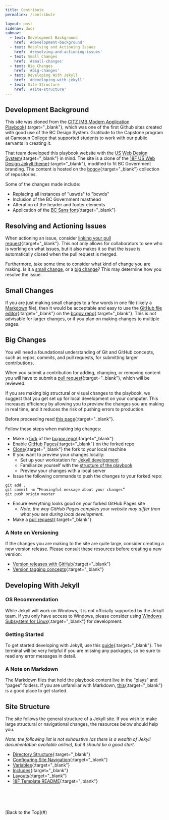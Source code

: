 ```yaml
---
title: Contribute
permalink: /contribute

layout: post
sidenav: docs
subnav:
  - text: Development Background
    href: '#development-background'
  - text: Resolving and Actioning Issues
    href: '#resolving-and-actioning-issues'
  - text: Small Changes
    href: '#small-changes'
  - text: Big Changes
    href: '#big-changes'
  - text: Developing With Jekyll
    href: '#developing-with-jekyll'
  - text: Site Structure
    href: '#site-structure'
---
```

## Development Background

This site was cloned from the [CITZ IMB Modern Application Playbook](https://github.com/bcgov/CITZ-IMB-playbook){:target="_blank"}, which was one of the first Github sites created with good use of the BC Design System. Gratitude to the Capstone program at Camosun College that supported students to work with our public servants in creating it.

That team developed this playbook website with the [US Web Design System](https://designsystem.digital.gov/whats-new/updates/2019/04/08/introducing-uswds-2-0/){:target="_blank"} in mind. The site is a clone of the [18F US Web Design Jekyll theme](https://github.com/18F/uswds-jekyll){:target="_blank"}, modified to fit BC Government branding. The content is hosted on the [bcgov](https://github.com/bcgov){:target="_blank"} collection of repositories.

Some of the changes made include:
- Replacing all instances of "uswds" to "bcwds"
- Inclusion of the BC Government masthead
- Alteration of the header and footer elements
- Application of the [BC Sans font](https://developer.gov.bc.ca/Typography){:target="_blank"}

## Resolving and Actioning Issues
When actioning an issue, consider [linking your pull request](https://help.github.com/en/github/managing-your-work-on-github/linking-a-pull-request-to-an-issue){:target="_blank"}. This not only allows for collaborators to see who is working on what issues, but it also makes it so that the issue is automatically closed when the pull request is merged.

Furthermore, take some time to consider what kind of change you are making. Is it a [small change](#small-changes), or a [big change](#big-changes)? This may determine how you resolve the issue.

## Small Changes
If you are just making small changes to a few words in one file (likely a [Markdown](#a-note-on-markdown) file), then it would be acceptable and easy to use the [GitHub file editor](https://help.github.com/en/github/managing-files-in-a-repository/editing-files-in-your-repository){:target="_blank"} on the [bcgov repo](https://github.com/bcgov/CITZ-IMB-playbook){:target="_blank"}. This is not advisable for larger changes, or if you plan on making changes to multiple pages.

## Big Changes
You will need a foundational understanding of Git and GitHub concepts, such as repos, commits, and pull requests, for submitting larger contributions.

When you submit a contribution for adding, changing, or removing content you will have to submit a [pull request](https://help.github.com/en/github/collaborating-with-issues-and-pull-requests/about-pull-requests){:target="_blank"}, which will be reviewed.

If you are making big structural or visual changes to the playbook, we suggest that you get set up for local development on your computer. This increases efficiency by allowing you to preview the changes you are making in real time, and it reduces the risk of pushing errors to production.

Before proceeding read [this page](https://github.com/18F/uswds-jekyll/blob/master/README.md){:target="_blank"}.

Follow these steps when making big changes:
- Make a [fork](https://help.github.com/en/enterprise/2.13/user/articles/fork-a-repo#:~:text=A%20fork%20is%20a%20copy,point%20for%20your%20own%20idea.) of the [bcgov repo](https://github.com/bcgov/CITZ-IMB-playbook){:target="_blank"}
- Enable [GitHub Pages](https://help.github.com/en/github/working-with-github-pages/configuring-a-publishing-source-for-your-github-pages-site){:target="_blank"} on the forked repo
- [Clone](https://help.github.com/en/github/creating-cloning-and-archiving-repositories/cloning-a-repository){:target="_blank"} the fork to your local machine
- If you want to preview your changes locally:
    - Set up your workstation for [Jekyll development](#developing-with-jekyll)
    - Familiarize yourself with the [structure of the playbook](#playbook-structure)
    - Preview your changes with a local server
- Issue the following commands to push the changes to your forked repo:
~~~~
git add .
git commit -m “Meaningful message about your changes”
git push origin master
~~~~
- Ensure everything looks good on your forked GitHub Pages site
    - *Note: the way GitHub Pages compiles your website may differ than what you see during local development.*
- Make a [pull request](https://help.github.com/en/github/collaborating-with-issues-and-pull-requests/about-pull-requests){:target="_blank"}

### A Note on Versioning
If the changes you are making to the site are quite large, consider creating a new version release. Please consult these resources before creating a new version:
- [Version releases with GitHub](https://help.github.com/en/github/administering-a-repository/managing-releases-in-a-repository){:target="_blank"}
- [Version tagging concepts](https://semver.org/){:target="_blank"}

## Developing With Jekyll
### OS Recommendation
While Jekyll will work on Windows, it is not officially supported by the Jekyll team. If you only have access to Windows, please consider using [Windows Subsystem for Linux](https://docs.microsoft.com/en-us/windows/wsl/){:target="_blank"} for development.

### Getting Started
To get started developing with Jekyll, use this [guide](https://jekyllrb.com/docs/){:target="_blank"}. The terminal will be very helpful if you are missing any packages, so be sure to read any error messages in detail.

### A Note on Markdown
The Markdown files that hold the playbook content live in the “plays” and “pages” folders. If you are unfamiliar with Markdown, [this](https://www.markdownguide.org/basic-syntax/){:target="_blank"} is a good place to get started.

## Site Structure
The site follows the general structure of a Jekyll site. If you wish to make large structural or navigational changes, the resources below should help you.

*Note: the following list is not exhaustive (as there is a wealth of Jekyll documentation available online), but it should be a good start.*
- [Directory Structure](https://jekyllrb.com/docs/structure/){:target="_blank"}
- [Configuring Site Navigation](https://jekyllrb.com/tutorials/navigation/){:target="_blank"}
- [Variables](https://jekyllrb.com/docs/variables/){:target="_blank"}
- [Includes](https://jekyllrb.com/docs/includes/){:target="_blank"}
- [Layouts](https://jekyllrb.com/docs/layouts/){:target="_blank"}
- [18F Template README](https://github.com/18F/uswds-jekyll/blob/master/README.md){:target="_blank"}

<br>
<br>
<br>
<br>
[Back to the Top](#)
